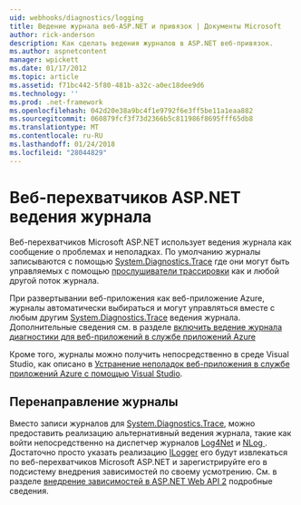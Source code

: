```yaml
---
uid: webhooks/diagnostics/logging
title: Ведение журнала веб-ASP.NET и привязок | Документы Microsoft
author: rick-anderson
description: Как сделать ведения журналов в ASP.NET веб-привязок.
ms.author: aspnetcontent
manager: wpickett
ms.date: 01/17/2012
ms.topic: article
ms.assetid: f71bc442-5f80-481b-a32c-a0ec18dee9d6
ms.technology: ''
ms.prod: .net-framework
ms.openlocfilehash: 042d20e38a9bc4f1e9792f6e3ff5be11a1eaa882
ms.sourcegitcommit: 060879fcf3f73d2366b5c811986f8695fff65db8
ms.translationtype: MT
ms.contentlocale: ru-RU
ms.lasthandoff: 01/24/2018
ms.locfileid: "28044829"
---
```

# <a name="aspnet-webhooks-logging"></a>Веб-перехватчиков ASP.NET ведения журнала

Веб-перехватчиков Microsoft ASP.NET использует ведения журнала как сообщение о проблемах и неполадках. По умолчанию журналы записываются с помощью [System.Diagnostics.Trace](https://msdn.microsoft.com/library/system.diagnostics.trace) где они могут быть управляемых с помощью [прослушиватели трассировки](https://msdn.microsoft.com/library/system.diagnostics.tracelistener.aspx) как и любой другой поток журнала.

При развертывании веб-приложения как веб-приложение Azure, журналы автоматически выбираться и могут управляться вместе с любым другим [System.Diagnostics.Trace](https://msdn.microsoft.com/library/system.diagnostics.trace) ведения журнала. Дополнительные сведения см. в разделе [включить ведение журнала диагностики для веб-приложений в службе приложений Azure](https://azure.microsoft.com/documentation/articles/web-sites-enable-diagnostic-log/)

Кроме того, журналы можно получить непосредственно в среде Visual Studio, как описано в [Устранение неполадок веб-приложения в службе приложений Azure с помощью Visual Studio](https://azure.microsoft.com/documentation/articles/web-sites-dotnet-troubleshoot-visual-studio/#webserverlogs).

## <a name="redirecting-logs"></a>Перенаправление журналы

Вместо записи журналов для [System.Diagnostics.Trace](https://msdn.microsoft.com/library/system.diagnostics.trace), можно предоставить реализацию альтернативный ведения журнала, такие как войти непосредственно на диспетчер журналов [Log4Net](http://logging.apache.org/log4net/) и [NLog ](http://nlog-project.org/). Достаточно просто указать реализацию [ILogger](https://github.com/aspnet/WebHooks/blob/master/src/Microsoft.AspNet.WebHooks.Common/Diagnostics/ILogger.cs) его будут извлекаться по веб-перехватчиков Microsoft ASP.NET и зарегистрируйте его в подсистему внедрения зависимостей по своему усмотрению. См. в разделе [внедрение зависимостей в ASP.NET Web API 2](https://www.asp.net/web-api/overview/advanced/dependency-injection) подробные сведения.

